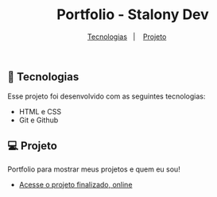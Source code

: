 <h1 align="center"> Portfolio - Stalony Dev </h1>


<p align="center">
  <a href="#-tecnologias">Tecnologias</a>&nbsp;&nbsp;&nbsp;|&nbsp;&nbsp;&nbsp;
  <a href="#-projeto">Projeto</a>&nbsp;&nbsp;&nbsp;&nbsp;&nbsp;&nbsp;
</p>


<br>

## 🚀 Tecnologias

Esse projeto foi desenvolvido com as seguintes tecnologias:

- HTML e CSS
- Git e Github

## 💻 Projeto

Portfolio para mostrar meus projetos e quem eu sou!

- [Acesse o projeto finalizado, online](https://stalonypro.github.io/portfolio-stalonydev/)
